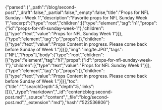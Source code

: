 {"parsed":{"_path":"/blog/second-post","_draft":false,"_partial":false,"_empty":false,"title":"Props for NFL Sunday - Week 1","description":"Favorite props for NFL Sunday Week 1","excerpt":{"type":"root","children":[{"type":"element","tag":"h1","props":{"id":"props-for-nfl-sunday-week-1"},"children":[{"type":"text","value":"Props for NFL Sunday Week 1"}]},{"type":"element","tag":"p","props":{},"children":[{"type":"text","value":"Props Content in progress. Please come back before Sunday of Week 1."}]}]},"img":"img/te.JPG","tags":["NFL","Props"],"body":{"type":"root","children":[{"type":"element","tag":"h1","props":{"id":"props-for-nfl-sunday-week-1"},"children":[{"type":"text","value":"Props for NFL Sunday Week 1"}]},{"type":"element","tag":"p","props":{},"children":[{"type":"text","value":"Props Content in progress. Please come back before Sunday of Week 1."}]}],"toc":{"title":"","searchDepth":5,"depth":5,"links":[]}},"_type":"markdown","_id":"content:blog:second-post.md","_source":"content","_file":"blog/second-post.md","_extension":"md"},"hash":"522536806"}
